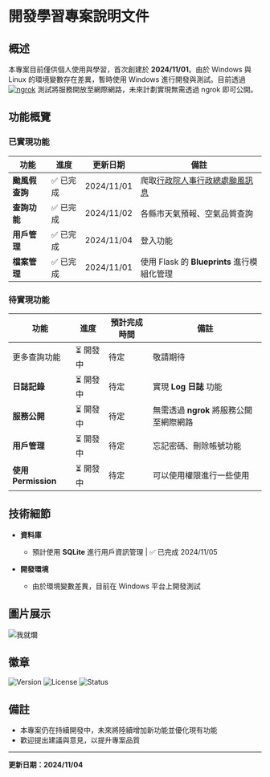 # 開發學習專案說明文件

## 概述

本專案目前僅供個人使用與學習，首次創建於 **2024/11/01**。由於 Windows 與 Linux 的環境變數存在差異，暫時使用 Windows 進行開發與測試。目前透過 [![ngrok](https://img.shields.io/badge/ngrok-Online-brightgreen)](https://ngrok.com/) 測試將服務開放至網際網路，未來計劃實現無需透過 ngrok 即可公開。

## 功能概覽

### 已實現功能

| 功能             | 進度     | 更新日期     | 備註                                                       |
| ---------------- | -------- | ------------ | ---------------------------------------------------------- |
| **颱風假查詢**   | ✅ 已完成 | 2024/11/01  | 爬取[行政院人事行政總處颱風訊息](https://www.dgpa.gov.tw/typh/daily/nds.html) |
| **查詢功能**     | ✅ 已完成 | 2024/11/02  | 各縣市天氣預報、空氣品質查詢                                |
| **用戶管理**     | ✅ 已完成 | 2024/11/04  | 登入功能                                                   |
| **檔案管理**     | ✅ 已完成 | 2024/11/01  | 使用 Flask 的 **Blueprints** 進行模組化管理                |

### 待實現功能

| 功能               | 進度       | 預計完成時間 | 備註                                  |
| ------------------ | ---------- | ------------ | ------------------------------------- |
| 更多查詢功能       | ⏳ 開發中   | 待定         | 敬請期待                              |
| **日誌記錄**       | ⏳ 開發中   | 待定         | 實現 **Log 日誌** 功能                |
| **服務公開**       | ⏳ 開發中   | 待定         | 無需透過 **ngrok** 將服務公開至網際網路 |
| **用戶管理**       | ⏳ 開發中   | 待定         | 忘記密碼、刪除帳號功能 |
| **使用Permission** | ⏳ 開發中  | 待定          | 可以使用權限進行一些使用 |

## 技術細節

- **資料庫**
  - 預計使用 **SQLite** 進行用戶資訊管理 | ✅ 已完成 2024/11/05

- **開發環境**
  - 由於環境變數差異，目前在 Windows 平台上開發測試

## 圖片展示

![我就爛](https://megapx-assets.dcard.tw/images/7e898349-582c-481d-88bd-7a98370be5cd/full.jpeg)

## 徽章

![Version](https://img.shields.io/badge/version-1.0.0-blue)
![License](https://img.shields.io/badge/license-MIT-green)
![Status](https://img.shields.io/badge/status-development-orange)

## 備註

- 本專案仍在持續開發中，未來將陸續增加新功能並優化現有功能
- 歡迎提出建議與意見，以提升專案品質

---

**更新日期：2024/11/04**
